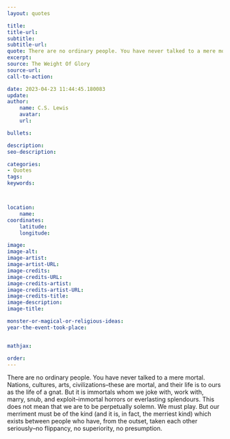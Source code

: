 ```yaml
---
layout: quotes

title:
title-url:
subtitle:
subtitle-url:
quote: There are no ordinary people. You have never talked to a mere mortal.
excerpt:
source: The Weight Of Glory
source-url:
call-to-action:

date: 2023-04-23 11:44:45.180083
update:
author:
    name: C.S. Lewis
    avatar:
    url:

bullets:

description:
seo-description:

categories:
- Quotes
tags:
keywords:



location:
    name:
coordinates:
    latitude:
    longitude:

image:
image-alt:
image-artist:
image-artist-URL:
image-credits:
image-credits-URL:
image-credits-artist:
image-credits-artist-URL:
image-credits-title:
image-description:
image-title:

monster-or-magical-or-religious-ideas:
year-the-event-took-place:


mathjax:

order:
---
```

There are no ordinary people. You have never talked to a mere mortal. Nations,
  cultures, arts, civilizations–these are mortal, and their life is to ours as the
  life of a gnat. But it is immortals whom we joke with, work with, marry, snub, and
  exploit–immortal horrors or everlasting splendours. This does not mean that we are
  to be perpetually solemn. We must play. But our merriment must be of the kind (and
  it is, in fact, the merriest kind) which exists between people who have, from the
  outset, taken each other seriously–no flippancy, no superiority, no presumption.